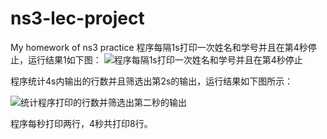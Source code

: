 # ns3-lec-project
My homework of ns3 practice
程序每隔1s打印一次姓名和学号并且在第4秒停止，运行结果1如下图：
![程序每隔1s打印一次姓名和学号并且在第4秒停止](http://ww3.sinaimg.cn/mw690/bd615ff8gw1f4spu46felj20kc0dw771.jpg)

程序统计4s内输出的行数并且筛选出第2s的输出，运行结果如下图所示：

![统计程序打印的行数并筛选出第二秒的输出](http://ww1.sinaimg.cn/mw690/bd615ff8gw1f4sqe76p4nj20kf0c977s.jpg)

程序每秒打印两行，4秒共打印8行。

